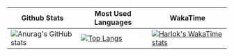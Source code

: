 |Github Stats|Most Used Languages|WakaTime|
|---|---|---|
|![Anurag's GitHub stats](https://github-readme-stats.vercel.app/api?username=ferigeek&theme=dark)|[![Top Langs](https://github-readme-stats.vercel.app/api/top-langs/?username=ferigeek&layout=compact&theme=dark)](https://github.com/ferigeek/github-readme-stats)|[![Harlok's WakaTime stats](https://github-readme-stats.vercel.app/api/wakatime?username=ferigeek&theme=dark)]([https://github.com/ferigeek](https://github.com/ferigeek/github-readme-stats))|
